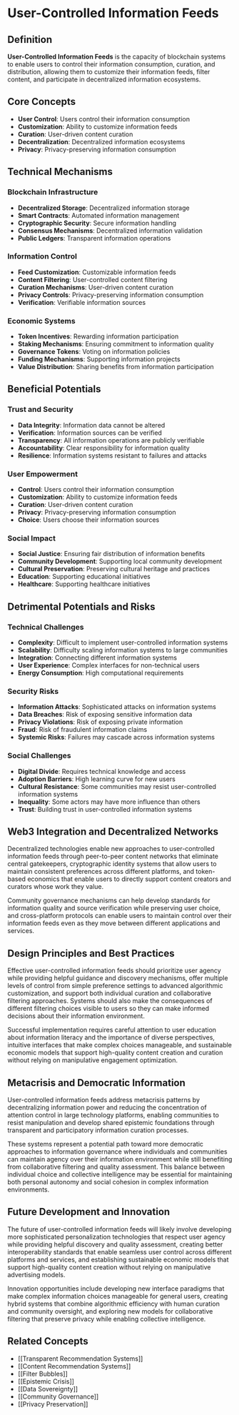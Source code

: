 # User-Controlled Information Feeds

## Definition

**User-Controlled Information Feeds** is the capacity of blockchain systems to enable users to control their information consumption, curation, and distribution, allowing them to customize their information feeds, filter content, and participate in decentralized information ecosystems.

## Core Concepts

- **User Control**: Users control their information consumption
- **Customization**: Ability to customize information feeds
- **Curation**: User-driven content curation
- **Decentralization**: Decentralized information ecosystems
- **Privacy**: Privacy-preserving information consumption

## Technical Mechanisms

### Blockchain Infrastructure
- **Decentralized Storage**: Decentralized information storage
- **Smart Contracts**: Automated information management
- **Cryptographic Security**: Secure information handling
- **Consensus Mechanisms**: Decentralized information validation
- **Public Ledgers**: Transparent information operations

### Information Control
- **Feed Customization**: Customizable information feeds
- **Content Filtering**: User-controlled content filtering
- **Curation Mechanisms**: User-driven content curation
- **Privacy Controls**: Privacy-preserving information consumption
- **Verification**: Verifiable information sources

### Economic Systems
- **Token Incentives**: Rewarding information participation
- **Staking Mechanisms**: Ensuring commitment to information quality
- **Governance Tokens**: Voting on information policies
- **Funding Mechanisms**: Supporting information projects
- **Value Distribution**: Sharing benefits from information participation

## Beneficial Potentials

### Trust and Security
- **Data Integrity**: Information data cannot be altered
- **Verification**: Information sources can be verified
- **Transparency**: All information operations are publicly verifiable
- **Accountability**: Clear responsibility for information quality
- **Resilience**: Information systems resistant to failures and attacks

### User Empowerment
- **Control**: Users control their information consumption
- **Customization**: Ability to customize information feeds
- **Curation**: User-driven content curation
- **Privacy**: Privacy-preserving information consumption
- **Choice**: Users choose their information sources

### Social Impact
- **Social Justice**: Ensuring fair distribution of information benefits
- **Community Development**: Supporting local community development
- **Cultural Preservation**: Preserving cultural heritage and practices
- **Education**: Supporting educational initiatives
- **Healthcare**: Supporting healthcare initiatives

## Detrimental Potentials and Risks

### Technical Challenges
- **Complexity**: Difficult to implement user-controlled information systems
- **Scalability**: Difficulty scaling information systems to large communities
- **Integration**: Connecting different information systems
- **User Experience**: Complex interfaces for non-technical users
- **Energy Consumption**: High computational requirements

### Security Risks
- **Information Attacks**: Sophisticated attacks on information systems
- **Data Breaches**: Risk of exposing sensitive information data
- **Privacy Violations**: Risk of exposing private information
- **Fraud**: Risk of fraudulent information claims
- **Systemic Risks**: Failures may cascade across information systems

### Social Challenges
- **Digital Divide**: Requires technical knowledge and access
- **Adoption Barriers**: High learning curve for new users
- **Cultural Resistance**: Some communities may resist user-controlled information systems
- **Inequality**: Some actors may have more influence than others
- **Trust**: Building trust in user-controlled information systems

## Web3 Integration and Decentralized Networks

Decentralized technologies enable new approaches to user-controlled information feeds through peer-to-peer content networks that eliminate central gatekeepers, cryptographic identity systems that allow users to maintain consistent preferences across different platforms, and token-based economics that enable users to directly support content creators and curators whose work they value.

Community governance mechanisms can help develop standards for information quality and source verification while preserving user choice, and cross-platform protocols can enable users to maintain control over their information feeds even as they move between different applications and services.

## Design Principles and Best Practices

Effective user-controlled information feeds should prioritize user agency while providing helpful guidance and discovery mechanisms, offer multiple levels of control from simple preference settings to advanced algorithmic customization, and support both individual curation and collaborative filtering approaches. Systems should also make the consequences of different filtering choices visible to users so they can make informed decisions about their information environment.

Successful implementation requires careful attention to user education about information literacy and the importance of diverse perspectives, intuitive interfaces that make complex choices manageable, and sustainable economic models that support high-quality content creation and curation without relying on manipulative engagement optimization.

## Metacrisis and Democratic Information

User-controlled information feeds address metacrisis patterns by decentralizing information power and reducing the concentration of attention control in large technology platforms, enabling communities to resist manipulation and develop shared epistemic foundations through transparent and participatory information curation processes.

These systems represent a potential path toward more democratic approaches to information governance where individuals and communities can maintain agency over their information environment while still benefiting from collaborative filtering and quality assessment. This balance between individual choice and collective intelligence may be essential for maintaining both personal autonomy and social cohesion in complex information environments.

## Future Development and Innovation

The future of user-controlled information feeds will likely involve developing more sophisticated personalization technologies that respect user agency while providing helpful discovery and quality assessment, creating better interoperability standards that enable seamless user control across different platforms and services, and establishing sustainable economic models that support high-quality content creation without relying on manipulative advertising models.

Innovation opportunities include developing new interface paradigms that make complex information choices manageable for general users, creating hybrid systems that combine algorithmic efficiency with human curation and community oversight, and exploring new models for collaborative filtering that preserve privacy while enabling collective intelligence.

## Related Concepts

- [[Transparent Recommendation Systems]]
- [[Content Recommendation Systems]]
- [[Filter Bubbles]]
- [[Epistemic Crisis]]
- [[Data Sovereignty]]
- [[Community Governance]]
- [[Privacy Preservation]]